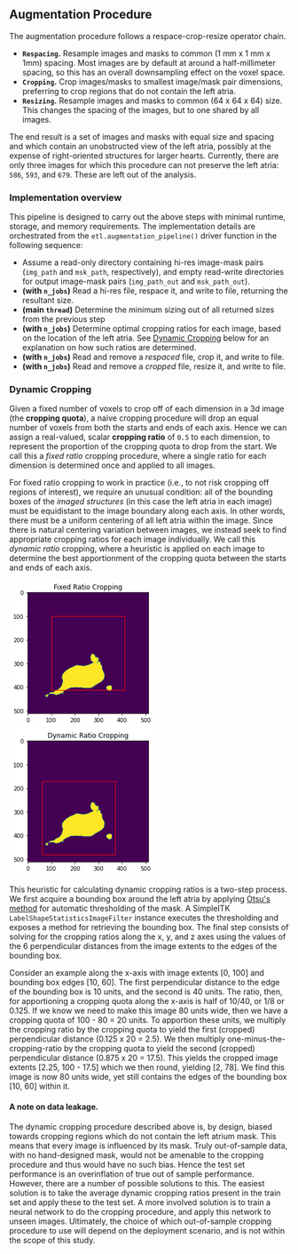 ## Augmentation Procedure
The augmentation procedure follows a respace-crop-resize operator chain.

- **`Respacing`.** Resample images and masks to common (1 mm x 1 mm x 1mm) spacing. Most images are by default at around a half-millimeter spacing, so this has an overall downsampling effect on the voxel space.
- **`Cropping`.** Crop images/masks to smallest image/mask pair dimensions, preferring to crop regions that do not contain the left atria.
- **`Resizing`.** Resample images and masks to common (64 x 64 x 64) size. This changes the spacing of the images, but to one shared by all images.

The end result is a set of images and masks with equal size and spacing and which contain an unobstructed view of the left atria, possibly at the expense of right-oriented structures for larger hearts. Currently, there are only three images for which this procedure can not preserve the left atria: `586`, `593`, and `679`. These are left out of the analysis.

### Implementation overview

This pipeline is designed to carry out the above steps with minimal runtime, storage, and memory requirements. The implementation details are orchestrated from the `etl.augmentation_pipeline()` driver function in the following sequence:
- Assume a read-only directory containing hi-res image-mask pairs (`img_path` and `msk_path`, respectively), and empty read-write directories for output image-mask pairs (`img_path_out` and `msk_path_out`).
- **(with `n_jobs`)** Read a hi-res file, respace it, and write to file, returning the resultant size.
- **(main `thread`)** Determine the minimum sizing out of all returned sizes from the previous step
- **(with `n_jobs`)** Determine optimal cropping ratios for each image, based on the location of the left atria. See [Dynamic Cropping](#dynamic_cropping) below for an explanation on how such ratios are determined.
- **(with `n_jobs`)** Read and remove a *respaced* file, crop it, and write to file.
- **(with `n_jobs`)** Read and remove a *cropped* file, resize it, and write to file.


### Dynamic Cropping

Given a fixed number of voxels to crop off of each dimension in a 3d image (the **cropping quota**), a naive cropping procedure will drop an equal number of voxels from both the starts and ends of each axis. Hence we can assign a real-valued, scalar **cropping ratio** of `0.5` to each dimension, to represent the proportion of the cropping quota to drop from the start. We call this a *fixed ratio* cropping procedure, where a single ratio for each dimension is determined once and applied to all images.

For fixed ratio cropping to work in practice (i.e., to not risk cropping off regions of interest), we require an unusual condition: all of the bounding boxes of the *imaged structures* (in this case the left atria in each image) must be equidistant to the image boundary along each axis. In other words, there must be a uniform centering of all left atria within the image. Since there is natural centering variation between images, we instead seek to find appropriate cropping ratios for each image individually. We call this *dynamic ratio* cropping, where a heuristic is applied on each image to determine the best apportionment of the cropping quota between the starts and ends of each axis.

![Fixed Ratio Cropping](https://raw.githubusercontent.com/pkla/laseg/master/diagrams/fixed_ratio_cropping.png) ![Dynamic Ratio Cropping](https://raw.githubusercontent.com/pkla/laseg/master/diagrams/dynamic_ratio_cropping.png)

This heuristic for calculating dynamic cropping ratios is a two-step process. We first acquire a bounding box around the left atria by applying [Otsu's method](https://en.wikipedia.org/wiki/Otsu%27s_method) for automatic thresholding of the mask. A SimpleITK `LabelShapeStatisticsImageFilter` instance executes the thresholding and exposes a method for retrieving the bounding box. The final step consists of solving for the cropping ratios along the x, y, and z axes using the values of the 6 perpendicular distances from the image extents to the edges of the bounding box.

Consider an example along the x-axis with image extents [0, 100] and bounding box edges [10, 60]. The first perpendicular distance to the edge of the bounding box is 10 units, and the second is 40 units. The ratio, then, for apportioning a cropping quota along the x-axis is half of 10/40, or 1/8 or 0.125. If we know we need to make this image 80 units wide, then we have a cropping quota of 100 - 80 = 20 units. To apportion these units, we multiply the cropping ratio by the cropping quota to yield the first (cropped) perpendicular distance (0.125 x 20 = 2.5). We then multiply one-minus-the-cropping-ratio by the cropping quota to yield the second (cropped) perpendicular distance (0.875 x 20 = 17.5). This yields the cropped image extents [2.25, 100 - 17.5] which we then round, yielding [2, 78]. We find this image is now 80 units wide, yet still contains the edges of the bounding box [10, 60] within it.

#### A note on data leakage.

The dynamic cropping procedure described above is, by design, biased towards cropping regions which do not contain the left atrium mask. This means that every image is influenced by its mask. Truly out-of-sample data, with no hand-designed mask, would not be amenable to the cropping procedure and thus would have no such bias. Hence the test set performance is an overinflation of true out of sample performance. However, there are a number of possible solutions to this. The easiest solution is to take the average dynamic cropping ratios present in the train set and apply these to the test set. A more involved solution is to train a neural network to do the cropping procedure, and apply this network to unseen images. Ultimately, the choice of which out-of-sample cropping procedure to use will depend on the deployment scenario, and is not within the scope of this study.
